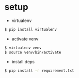 # setup

- virtualenv
```bash
$ pip install virtualenv
```

- activate venv
```bash
$ virtualenv venv
$ source venv/bin/activate
```

- install deps

```bash
$ pip install -r requirement.txt
```
